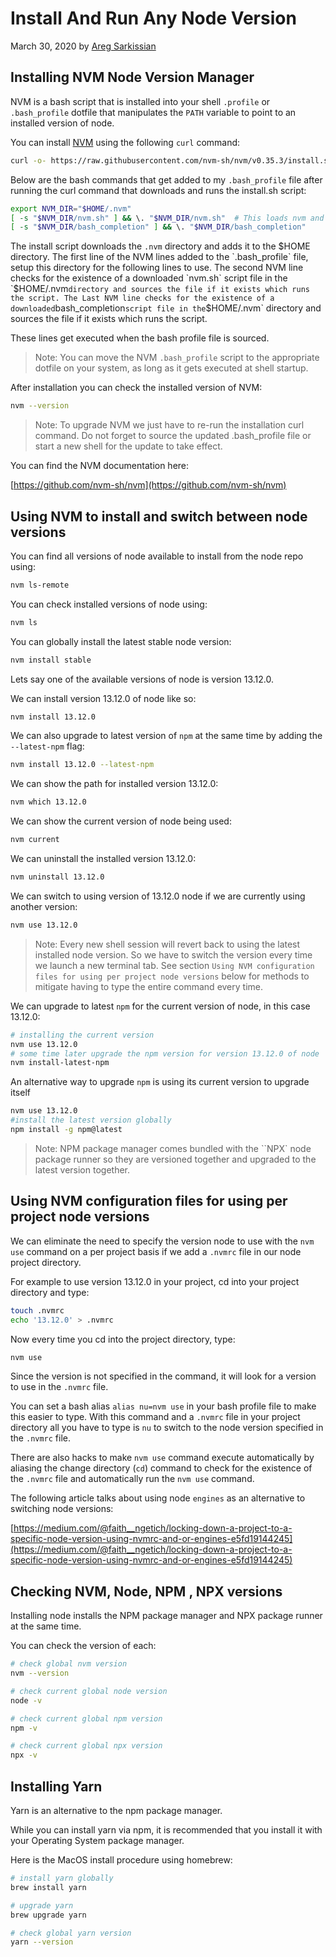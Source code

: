 # Install And Run Any Node Version

March 30, 2020 by [Areg Sarkissian](https://aregsar.com/about)

## Installing NVM Node Version Manager

NVM is a bash script that is installed into your shell `.profile` or `.bash_profile` dotfile that manipulates the `PATH` variable to point to an installed version of node.

You can install [NVM](https://github.com/nvm-sh/nvm) using the following `curl` command:

```bash
curl -o- https://raw.githubusercontent.com/nvm-sh/nvm/v0.35.3/install.sh | bash
```

Below are the bash commands that get added to my `.bash_profile` file after running the curl command that downloads and runs the install.sh script:

```bash
export NVM_DIR="$HOME/.nvm"
[ -s "$NVM_DIR/nvm.sh" ] && \. "$NVM_DIR/nvm.sh"  # This loads nvm and prepends to $PATH variable
[ -s "$NVM_DIR/bash_completion" ] && \. "$NVM_DIR/bash_completion"  
```

The install script downloads the `.nvm` directory and adds it to the $HOME directory.
The first line of the NVM lines added to the `.bash_profile` file, setup this directory for the following lines to use.
The second NVM line checks for the existence of a downloaded `nvm.sh` script file in the `$HOME/.nvm` directory and sources the file if it exists which runs the script.
The Last NVM line checks for the existence of a downloaded `bash_completion` script file in the `$HOME/.nvm` directory and sources the file if it exists which runs the script.

These lines get executed when the bash profile file is sourced.

> Note: You can move the NVM `.bash_profile` script to the appropriate dotfile on your system, as long as it gets executed at shell startup.

After installation  you can check the installed version of NVM:

```bash
nvm --version
```

> Note: To upgrade NVM we just have to re-run the installation curl command. Do not forget to source the updated .bash_profile file or start a new shell for the update to take effect.

You can find the NVM documentation here:

[https://github.com/nvm-sh/nvm](https://github.com/nvm-sh/nvm)

## Using NVM to install and switch between node versions

You can find all versions of node available to install from the node repo using:

```bash
nvm ls-remote
```

You can check installed versions of node using:

```bash
nvm ls
```

You can globally install the latest stable node version:

```bash
nvm install stable
```

Lets say one of the available versions of node is version 13.12.0.

We can install version 13.12.0 of node like so:

```bash
nvm install 13.12.0
```

We can also upgrade to latest version of `npm` at the same time by adding the `--latest-npm` flag:

```bash
nvm install 13.12.0 --latest-npm
```

We can show the path for installed version 13.12.0:

```bash
nvm which 13.12.0
```

We can show the current version of node being used:

```bash
nvm current
```

We can uninstall the installed version 13.12.0:

```bash
nvm uninstall 13.12.0
```

We can switch to using version of 13.12.0 node if we are currently using another version:

```bash
nvm use 13.12.0
```

> Note: Every new shell session will revert back to using the latest installed node version. So we have to switch the version every time we launch a new terminal tab. See section `Using NVM configuration files for using per project node versions` below for methods to mitigate having to type the entire command every time.

We can upgrade to latest `npm` for the current version of node, in this case 13.12.0:

```bash
# installing the current version
nvm use 13.12.0
# some time later upgrade the npm version for version 13.12.0 of node
nvm install-latest-npm
```

An alternative way to upgrade `npm` is using its current version to upgrade itself

```bash
nvm use 13.12.0
#install the latest version globally
npm install -g npm@latest
```

> Note: NPM package manager comes bundled with the ``NPX` node package runner so they are versioned together and upgraded to the latest version together.

## Using NVM configuration files for using per project node versions

We can eliminate the need to specify the version node to use with the `nvm use` command on a per project basis if we add a `.nvmrc` file in our node project directory.

For example to use version 13.12.0 in your project, cd into your project directory and type:

```bash
touch .nvmrc
echo '13.12.0' > .nvmrc
```

Now every time you cd into the project directory, type:

```bash
nvm use
```

Since the version is not specified in the command, it will look for a version to use in the `.nvmrc` file.

You can set a bash alias `alias nu=nvm use` in your bash profile file to make this easier to type. With this command and a `.nvmrc` file in your project directory all you have to type is `nu` to switch to the node version specified in the `.nvmrc` file.

There are also hacks to make `nvm use` command execute automatically by aliasing the change directory (`cd`) command to check for the existence of the `.nvmrc` file and automatically run the `nvm use` command.

The following article talks about using node `engines` as an alternative to switching node versions:

[https://medium.com/@faith__ngetich/locking-down-a-project-to-a-specific-node-version-using-nvmrc-and-or-engines-e5fd19144245](https://medium.com/@faith__ngetich/locking-down-a-project-to-a-specific-node-version-using-nvmrc-and-or-engines-e5fd19144245)

## Checking NVM, Node, NPM , NPX versions

Installing node installs the NPM package manager and NPX package runner at the same time.

You can check the version of each:

```bash
# check global nvm version
nvm --version
```

```bash
# check current global node version
node -v
```

```bash
# check current global npm version
npm -v
```

```bash
# check current global npx version
npx -v
```

## Installing Yarn

Yarn is an alternative to the npm package manager.

While you can install yarn via npm, it is recommended that you install it with your Operating System package manager.

Here is the MacOS install procedure using homebrew:

```bash
# install yarn globally
brew install yarn
```

```bash
# upgrade yarn
brew upgrade yarn
```

```bash
# check global yarn version
yarn --version
```

